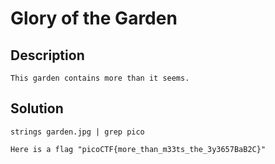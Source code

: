 # Glory of the Garden

## Description
```This garden contains more than it seems.```

## Solution
```
strings garden.jpg | grep pico
```

```Here is a flag "picoCTF{more_than_m33ts_the_3y3657BaB2C}"```
